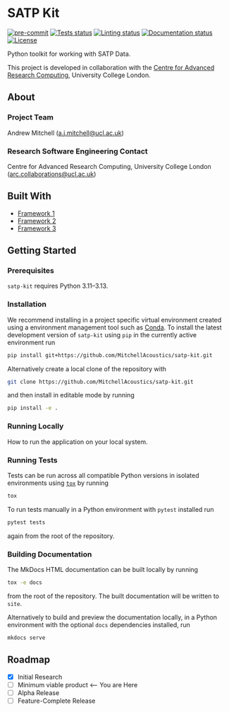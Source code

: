 # SATP Kit

[![pre-commit](https://img.shields.io/badge/pre--commit-enabled-brightgreen?logo=pre-commit&logoColor=white)](https://github.com/pre-commit/pre-commit)
[![Tests status][tests-badge]][tests-link]
[![Linting status][linting-badge]][linting-link]
[![Documentation status][documentation-badge]][documentation-link]
[![License][license-badge]](./LICENSE.md)

<!-- prettier-ignore-start -->
[tests-badge]:              https://github.com/MitchellAcoustics/satp-kit/actions/workflows/tests.yml/badge.svg
[tests-link]:               https://github.com/MitchellAcoustics/satp-kit/actions/workflows/tests.yml
[linting-badge]:            https://github.com/MitchellAcoustics/satp-kit/actions/workflows/linting.yml/badge.svg
[linting-link]:             https://github.com/MitchellAcoustics/satp-kit/actions/workflows/linting.yml
[documentation-badge]:      https://github.com/MitchellAcoustics/satp-kit/actions/workflows/docs.yml/badge.svg
[documentation-link]:       https://github.com/MitchellAcoustics/satp-kit/actions/workflows/docs.yml
[license-badge]:            https://img.shields.io/badge/License-MIT-yellow.svg
<!-- prettier-ignore-end -->

Python toolkit for working with SATP Data.

This project is developed in collaboration with the
[Centre for Advanced Research Computing](https://ucl.ac.uk/arc), University
College London.

## About

### Project Team

Andrew Mitchell ([a.j.mitchell@ucl.ac.uk](mailto:a.j.mitchell@ucl.ac.uk))

<!-- TODO: how do we have an array of collaborators ? -->

### Research Software Engineering Contact

Centre for Advanced Research Computing, University College London
([arc.collaborations@ucl.ac.uk](mailto:arc.collaborations@ucl.ac.uk))

## Built With

<!-- TODO: can cookiecutter make a list of frameworks? -->

- [Framework 1](https://something.com)
- [Framework 2](https://something.com)
- [Framework 3](https://something.com)

## Getting Started

### Prerequisites

<!-- Any tools or versions of languages needed to run code. For example specific Python or Node versions. Minimum hardware requirements also go here. -->

`satp-kit` requires Python 3.11&ndash;3.13.

### Installation

<!-- How to build or install the application. -->

We recommend installing in a project specific virtual environment created using
a environment management tool such as
[Conda](https://docs.conda.io/projects/conda/en/stable/). To install the latest
development version of `satp-kit` using `pip` in the currently active
environment run

```sh
pip install git+https://github.com/MitchellAcoustics/satp-kit.git
```

Alternatively create a local clone of the repository with

```sh
git clone https://github.com/MitchellAcoustics/satp-kit.git
```

and then install in editable mode by running

```sh
pip install -e .
```

### Running Locally

How to run the application on your local system.

### Running Tests

<!-- How to run tests on your local system. -->

Tests can be run across all compatible Python versions in isolated environments
using [`tox`](https://tox.wiki/en/latest/) by running

```sh
tox
```

To run tests manually in a Python environment with `pytest` installed run

```sh
pytest tests
```

again from the root of the repository.

### Building Documentation

The MkDocs HTML documentation can be built locally by running

```sh
tox -e docs
```

from the root of the repository. The built documentation will be written to
`site`.

Alternatively to build and preview the documentation locally, in a Python
environment with the optional `docs` dependencies installed, run

```sh
mkdocs serve
```

## Roadmap

- [x] Initial Research
- [ ] Minimum viable product <-- You are Here
- [ ] Alpha Release
- [ ] Feature-Complete Release
